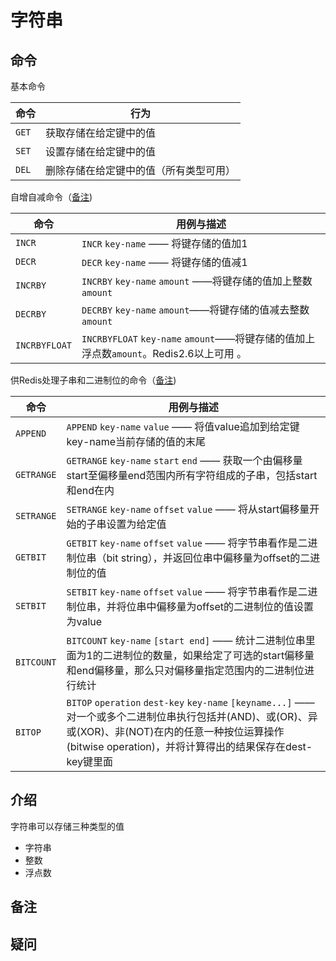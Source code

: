 # 字符串

## 命令

基本命令

| 命令  | 行为                                   |
| ----- | -------------------------------------- |
| `GET` | 获取存储在给定键中的值                 |
| `SET` | 设置存储在给定键中的值                 |
| `DEL` | 删除存储在给定键中的值（所有类型可用） |

自增自减命令（[备注]())

| 命令          | 用例与描述                                                   |
| ------------- | ------------------------------------------------------------ |
| `INCR`        | `INCR` `key-name` —— 将键存储的值加1                         |
| `DECR`        | `DECR` `key-name` —— 将键存储的值减1                         |
| `INCRBY`      | `INCRBY` `key-name` `amount` ——将键存储的值加上整数`amount`  |
| `DECRBY`      | `DECRBY` `key-name` `amount`——将键存储的值减去整数`amount`   |
| `INCRBYFLOAT` | `INCRBYFLOAT` `key-name` `amount`——将键存储的值加上浮点数`amount`。Redis2.6以上可用 。 |

供Redis处理子串和二进制位的命令（[备注]())

| 命令       | 用例与描述 |
| ---------- | ---------- |
| `APPEND`   | `APPEND` `key-name` `value` —— 将值value追加到给定键key-name当前存储的值的末尾 |
| `GETRANGE` | `GETRANGE` `key-name`  `start` `end` —— 获取一个由偏移量start至偏移量end范围内所有字符组成的子串，包括start和end在内 |
| `SETRANGE` | `SETRANGE` `key-name` `offset` `value` —— 将从start偏移量开始的子串设置为给定值 |
| `GETBIT`   | `GETBIT` `key-name` `offset` `value` —— 将字节串看作是二进制位串（bit string），并返回位串中偏移量为offset的二进制位的值 |
| `SETBIT`   | `SETBIT` `key-name` `offset` `value` —— 将字节串看作是二进制位串，并将位串中偏移量为offset的二进制位的值设置为value |
| `BITCOUNT` | `BITCOUNT` `key-name` `[start end]` —— 统计二进制位串里面为1的二进制位的数量，如果给定了可选的start偏移量和end偏移量，那么只对偏移量指定范围内的二进制位进行统计 |
| `BITOP`    | `BITOP` `operation` `dest-key`  `key-name` `[keyname...]` —— 对一个或多个二进制位串执行包括并(AND)、或(OR)、异或(XOR)、非(NOT)在内的任意一种按位运算操作(bitwise operation)，并将计算得出的结果保存在dest-key键里面 |



## 介绍

字符串可以存储三种类型的值

- 字符串
- 整数
- 浮点数

## 备注

## 疑问

